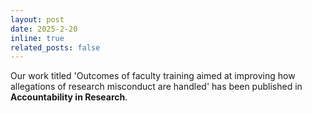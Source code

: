 ```yaml
---
layout: post
date: 2025-2-20
inline: true
related_posts: false
---
```


Our work titled 'Outcomes of faculty training aimed at improving how allegations of research misconduct are handled' has been published in **Accountability in Research**.
